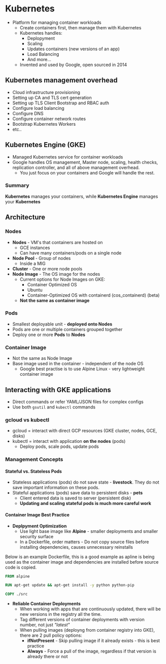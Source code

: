 # Kubernetes

- Platform for managing container workloads
    - Create containers first, then manage them with Kubernetes
    - Kubernetes handles:
        - Deplopyment
        - Scaling
        - Updates containers (new versions of an app)
        - Load Balancing
        - And more...
    - Invented and used by Google, open sourced in 2014

## Kubernetes management overhead

- Cloud infrastructure provisioning
- Setting up CA and TLS cert generation
- Setting up TLS Client Bootstrap and RBAC auth
- Configure load balancing
- Configure DNS
- Configure container network routes
- Bootstrap Kubernetes Workers
- etc..

## Kubernetes Engine (GKE)

- Managed Kubernetes service for container workloads
- Google handles OS management, Master node, scaling, health checks, replication controller, and all of above management overhead.
    - You just focus on your containers and Google will handle the rest.

### Summary

**Kubernetes** manages your containers, while **Kubernetes Engine** manages your **Kubernetes**

## Architecture

### Nodes

- **Nodes** - VM's that containers are hosted on
    - GCE instances
    - Can have many containers/pods on a single node
- **Node Pool** - Group of nodes
    - Inside a MIG
- **Cluster** - One or more node pools
- **Node Image** - The OS image for the nodes
    - Current options for Node Images on GKE:
        - Container Optimized OS
        - Ubuntu
        - Container-Optimized OS with containerd (cos_containerd) (beta)
    - **Not the same as container image**

### Pods

- Smallest deployable unit - **deployed onto Nodes**
- Pods are one or multiple containers grouped together
- Deploy one or more **Pods** to **Nodes**

### Container Image

- Not the same as Node Image
- Base image used in the container - independent of the node OS
    - Google best practise is to use Alpine Linux - very lightweight container image

## Interacting with GKE applications

- Direct commands or refer YAML/JSON files for complex configs
- Use both `gsutil` and `kubectl` commands

### gcloud vs kubectl

- gcloud = interact with direct GCP resources (GKE cluster, nodes, GCE, disks)
- kubectl = interact with application **on the nodes** (pods)
    - Deploy pods, scale pods, update pods

### Management Concepts

#### Stateful vs. Stateless Pods

- Stateless applications (pods) do not save state - **livestock**. They do not save important information on these pods.
- Stateful applications (pods) save data to persistent disks - **pets**
    - Client entered data is saved to server (persistent disk)
    - **Updating and scaling stateful pods is much more careful work**

#### Container Image Best Practice

- **Deplpyment Optimization**
    - Use light base image like **Alpine** - smaller deployments and smaller security surface
    - In a Dockerfile, order matters - Do not copy source files before installing dependencies, causes unnecessary reinstalls

Below is an example Dockerfile, this is a good example as apline is being used as the container image and dependencies are installed before source code is copied.

```Dockerfile
FROM alpine

RUN apt-get update && apt-get install -y python python-pip

COPY ./src
```

- **Reliable Container Deployments**
    - When working with apps that are continuously updated, there will be new versions in the registry all the time.
    - Tag different versions of container deployments with version number, not just *"latest"*
    - When pulling images (deployng from container registry into GKE), there are 2 pull policy options:
        - **ifNotPresent** - Skip pulling image if it already exists - this is best practice
        - **Always** - Force a pull of the image, regardless if that version is already there or not
